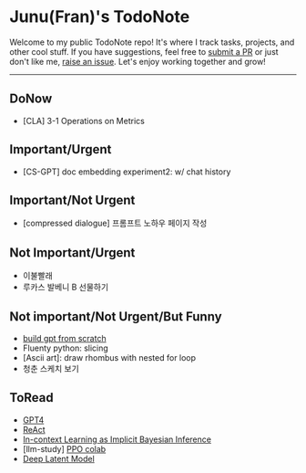 # Junu(Fran)'s TodoNote
Welcome to my public TodoNote repo! It's where I track tasks, projects, and other cool stuff.
If you have suggestions, feel free to [submit a PR](https://github.com/junuMoon/TodoNote/pulls) or just don't like me, [raise an issue](https://github.com/junuMoon/TodoNote/issues).
Let's enjoy working together and grow!

---

## DoNow
- [CLA] 3-1 Operations on Metrics

## Important/Urgent
- [CS-GPT] doc embedding experiment2: w/ chat history

## Important/Not Urgent
- [compressed dialogue] 프롬프트 노하우 페이지 작성

## Not Important/Urgent
- 이불빨래
- 루카스 발베니 B 선물하기

## Not important/Not Urgent/But Funny
- [build gpt from scratch](https://youtu.be/kCc8FmEb1nY)
- Fluenty python: slicing
- [Ascii art]: draw rhombus with nested for loop
- 청춘 스케치 보기

## ToRead
- [GPT4](https://arxiv.org/pdf/2303.08774.pdf)
- [ReAct](https://arxiv.org/pdf/2210.03629.pdf)
- [In-context Learning as Implicit Bayesian Inference](https://arxiv.org/pdf/2111.02080.pdf) 
- [llm-study] [PPO colab](https://colab.research.google.com/drive/1tHY9HldOkZjjhdjbAOzY9wVxLtAuDLdl?usp=sharing) 
- [Deep Latent Model](https://arxiv.org/pdf/1812.06834.pdf)
